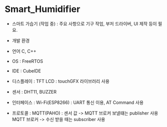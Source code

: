 # Smart_Humidifier
* 스마트 가습기 (작업 중)
 : 주요 사항으로 기구 작업, 부저 드라이버, UI 제작 등이 필요.
 
 * 개발 환경
  - 언어 C, C++
  - OS : FreeRTOS
  - IDE : CubeIDE
 
- 디스플레이 : TFT LCD
  : touchGFX 라이브러리 사용

- 센서 : DHT11, BUZZER

- 인터페이스 : Wi-Fi(ESP8266)
 : UART 통신 이용, AT Command 사용

- 프로토콜 : MQTT(PAHO)
 : 센서 값 -> MQTT 브로커 보낼떄는 publisher 사용
   MQTT 브로커 -> 수신 받을 때는 subscriber 사용
